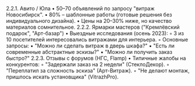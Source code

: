 2.2.1. Авито / Юла
    • 50–70 объявлений по запросу "витраж Новосибирск".
    • 80% – шаблонные работы (готовые решения без индивидуального дизайна).
    • Цены на 20–30% ниже, но качество материалов сомнительное.
2.2.2. Ярмарки мастеров ("Кремлёвский подарок", "Арт-базар")
    • Выездные исследования (осень 2023):
        ◦ 3 из 10 посетителей интересовались витражами для интерьера.
        ◦ Основные запросы:
            ▪️ "Можно ли сделать витраж в дверь шкафа?"
            ▪️ "Есть ли современные абстрактные эскизы?"
            ▪️ "Можно ли получить заказ быстро?"
2.2.3. Отзывы с форумов (НГС, Flamp)
    • Типичные жалобы на конкурентов:
        ◦ "Задержали заказ на 2 недели" (СтеклоДекор).
        ◦ "Переплатил за сложность эскиза" (Арт-Витраж).
        ◦ "Не делают монтаж, пришлось искать установщика" (VitrazhPro).